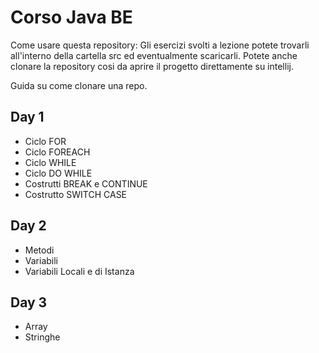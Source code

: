# Corso Java BE

Come usare questa repository:
Gli esercizi svolti a lezione potete trovarli all'interno della cartella src ed eventualmente scaricarli.
Potete anche clonare la repository cosi da aprire il progetto direttamente su intellij.

Guida su come clonare una repo.

## Day 1
- Ciclo FOR
- Ciclo FOREACH
- Ciclo WHILE
- Ciclo DO WHILE
- Costrutti BREAK e CONTINUE
- Costrutto SWITCH CASE

## Day 2
- Metodi
- Variabili
- Variabili Locali e di Istanza

## Day 3
- Array
- Stringhe